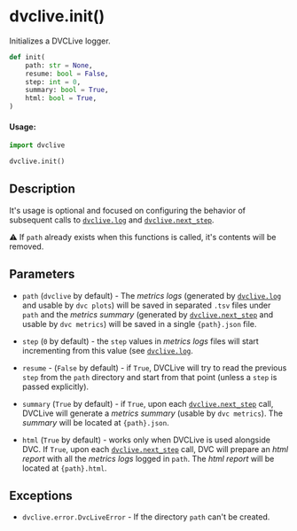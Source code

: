 # dvclive.init()

Initializes a DVCLive logger.

```py
def init(
    path: str = None,
    resume: bool = False,
    step: int = 0,
    summary: bool = True,
    html: bool = True,
)
```

#### Usage:

```py
import dvclive

dvclive.init()
```

## Description

It's usage is optional and focused on configuring the behavior of subsequent
calls to [`dvclive.log`](/doc/dvclive/api-reference/log) and
[`dvclive.next_step`](/doc/dvclive/api-reference/next_step).

⚠️ If `path` already exists when this functions is called, it's contents will be
removed.

## Parameters

- `path` (`dvclive` by default) - The _metrics logs_ (generated by
  [`dvclive.log`](/doc/dvclive/api-reference/log) and usable by `dvc plots`)
  will be saved in separated `.tsv` files under `path` and the _metrics summary_
  (generated by [`dvclive.next_step`](/doc/dvclive/api-reference/next_step) and
  usable by `dvc metrics`) will be saved in a single `{path}.json` file.

- `step` (`0` by default) - the `step` values in _metrics logs_ files will start
  incrementing from this value (see
  [`dvclive.log`](/doc/dvclive/api-reference/log).

- `resume` - (`False` by default) - if `True`, DVCLive will try to read the
  previous `step` from the `path` directory and start from that point (unless a
  `step` is passed explicitly).

- `summary` (`True` by default) - if `True`, upon each
  [`dvclive.next_step`](/doc/dvclive/api-reference/next_step) call, DVCLive will
  generate a _metrics summary_ (usable by `dvc metrics`). The _summary_ will be
  located at `{path}.json`.

- `html` (`True` by default) - works only when DVCLive is used alongside DVC. If
  `True`, upon each [`dvclive.next_step`](/doc/dvclive/api-reference/next_step)
  call, DVC will prepare an _html report_ with all the _metrics logs_ logged in
  `path`. The _html report_ will be located at `{path}.html`.

## Exceptions

- `dvclive.error.DvcLiveError` - If the directory `path` can't be created.
